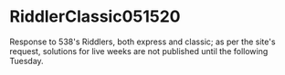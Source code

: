 # RiddlerClassic051520
Response to 538's Riddlers, both express and classic; as per the site's request, solutions for live weeks are not published until the following Tuesday.
